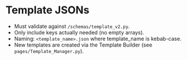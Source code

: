 # Template JSONs

* Must validate against `/schemas/template_v2.py`.
* Only include keys actually needed (no empty arrays).
* Naming: `<template_name>.json` where template_name is kebab-case.
* New templates are created via the Template Builder (see `pages/Template_Manager.py`).

